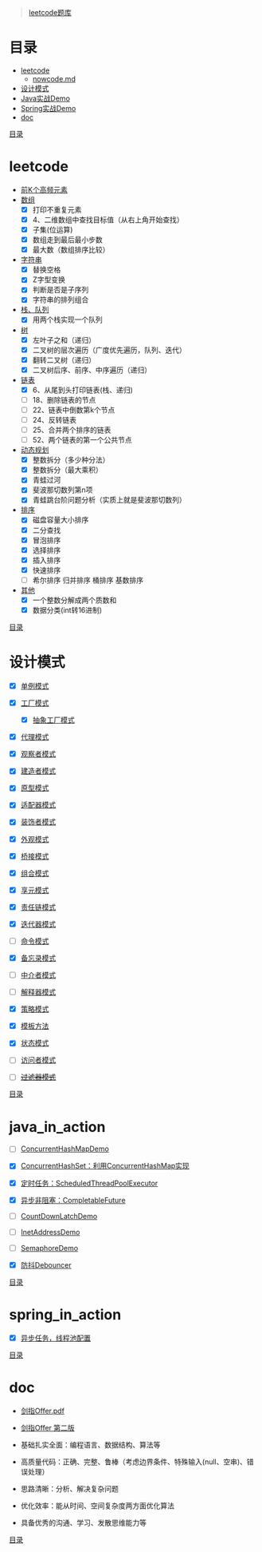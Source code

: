 > [leetcode题库](https://leetcode-cn.com/problemset/all/)

# 目录
- [leetcode](#leetcode)
  - [nowcode.md](src/main/java/com/lp/demo/action/leetcode_in_action/nowcode.md)
- [设计模式](#设计模式)
- [Java实战Demo](#java_in_action)
- [Spring实战Demo](#spring_in_action)
- [doc](#doc)


[目录](#目录)

# leetcode
- [前K个高频元素](src/main/java/com/lp/demo/action/leetcode_in_action/TopkFrequentElements.java)
- [数组](src/main/java/com/lp/demo/action/leetcode_in_action/ArrayDemo.java)
    - [X] 打印不重复元素
    - [X] 4、二维数组中查找目标值（从右上角开始查找）
    - [X] 子集(位运算)
    - [X] 数组走到最后最小步数
    - [X] 最大数（数组排序比较）
- [字符串](src/main/java/com/lp/demo/action/leetcode_in_action/StringDemo.java)
    - [X] 替换空格
    - [X] Z字型变换
    - [X] 判断是否是子序列
    - [X] 字符串的排列组合
- [栈、队列](src/main/java/com/lp/demo/action/leetcode_in_action/StackQueueDemo.java)
    - [X] 用两个栈实现一个队列
- [树](src/main/java/com/lp/demo/action/leetcode_in_action/TreeDemo.java)
    - [X] 左叶子之和（递归）
    - [X] 二叉树的层次遍历（广度优先遍历，队列、迭代）
    - [X] 翻转二叉树（递归）
    - [X] 二叉树后序、前序、中序遍历（递归）
- [链表](src/main/java/com/lp/demo/action/leetcode_in_action/ListDemo.java)
    - [X] 6、从尾到头打印链表(栈、递归)
    - [ ] 18、删除链表的节点
    - [ ] 22、链表中倒数第k个节点
    - [ ] 24、反转链表
    - [ ] 25、合并两个排序的链表
    - [ ] 52、两个链表的第一个公共节点
- [动态规划](src/main/java/com/lp/demo/action/leetcode_in_action/DynamicProgramming.java)
    - [X] 整数拆分（多少种分法）
    - [X] 整数拆分（最大乘积）
    - [X] 青蛙过河
    - [X] 斐波那切数列第n项
    - [X] 青蛙跳台阶问题分析（实质上就是斐波那切数列）
- [排序](src/main/java/com/lp/demo/action/leetcode_in_action/SortDemo.java)
    - [X] 磁盘容量大小排序
    - [X] 二分查找
    - [X] 冒泡排序
    - [X] 选择排序
    - [X] 插入排序
    - [X] 快速排序
    - [ ] 希尔排序 归并排序 桶排序 基数排序
- [其他](/src/main/java/com/lp/demo/action/leetcode_in_action/OtherDemo.java)
    - [X] 一个整数分解成两个质数和
    - [X] 数据分类(int转16进制)

[目录](#目录)

# 设计模式
- [X] [单例模式](src/main/java/com/lp/demo/action/designpatterns_in_action/singletonpattern/Singleton.java)
- [X] [工厂模式](src/main/java/com/lp/demo/action/designpatterns_in_action/factorypattern)
  - [X] [抽象工厂模式](src/main/java/com/lp/demo/action/designpatterns_in_action/factorypattern/abstractfactorypattern)
- [X] [代理模式](src/main/java/com/lp/demo/action/designpatterns_in_action/proxypattern)
- [X] [观察者模式](src/main/java/com/lp/demo/action/designpatterns_in_action/observerpattern)
- [X] [建造者模式](src/main/java/com/lp/demo/action/designpatterns_in_action/builderpattern)
- [X] [原型模式](src/main/java/com/lp/demo/action/designpatterns_in_action/prototypepattern)
- [X] [适配器模式](src/main/java/com/lp/demo/action/designpatterns_in_action/adapterpattern)
- [X] [装饰者模式](src/main/java/com/lp/demo/action/designpatterns_in_action/decoratorpattern)
- [X] [外观模式](src/main/java/com/lp/demo/action/designpatterns_in_action/facadepattern)
- [X] [桥接模式](src/main/java/com/lp/demo/action/designpatterns_in_action/bridgepattern)
- [X] [组合模式](src/main/java/com/lp/demo/action/designpatterns_in_action/compositepattern)
- [X] [享元模式](src/main/java/com/lp/demo/action/designpatterns_in_action/flyweightpattern)
- [X] [责任链模式](src/main/java/com/lp/demo/action/designpatterns_in_action/chain_of_responsibilitypattern)
- [X] [迭代器模式](src/main/java/com/lp/demo/action/designpatterns_in_action/iteratorpattern)
- [ ] [命令模式](src/main/java/com/lp/demo/action/designpatterns_in_action/commandpattern)
- [X] [备忘录模式](src/main/java/com/lp/demo/action/designpatterns_in_action/mementopattern)
- [ ] [中介者模式](src/main/java/com/lp/demo/action/designpatterns_in_action/mediatorpattern)
- [ ] [解释器模式](src/main/java/com/lp/demo/action/designpatterns_in_action/interpreterpattern)
- [X] [策略模式](src/main/java/com/lp/demo/action/designpatterns_in_action/strategypattern)
- [X] [模板方法](src/main/java/com/lp/demo/action/designpatterns_in_action/templatepattern)
- [X] [状态模式](src/main/java/com/lp/demo/action/designpatterns_in_action/statepattern)
- [ ] [访问者模式](src/main/java/com/lp/demo/action/designpatterns_in_action/visitorpattern)
- [ ] [~~过滤器模式~~]()


[目录](#目录)

# java_in_action
- [ ] [ConcurrentHashMapDemo](src/main/java/com/lp/demo/action/java_in_action/ConcurrentHashMapDemo.java)
- [X] [ConcurrentHashSet：利用ConcurrentHashMap实现](src/main/java/com/lp/demo/action/java_in_action/ConcurrentHashSet.java)
- [X] [定时任务：ScheduledThreadPoolExecutor](src/main/java/com/lp/demo/action/java_in_action/ScheduledThreadPoolExecutorDemo.java)
- [X] [异步非阻塞：CompletableFuture](src/main/java/com/lp/demo/action/java_in_action/CompletableFutureDemo.java)
- [ ] [CountDownLatchDemo](src/main/java/com/lp/demo/action/java_in_action/CountDownLatchDemo.java)
- [ ] [InetAddressDemo](src/main/java/com/lp/demo/action/java_in_action/InetAddressDemo.java)
- [ ] [SemaphoreDemo](src/main/java/com/lp/demo/action/java_in_action/SemaphoreDemo.java)
- [X] [防抖Debouncer](src/main/java/com/lp/demo/action/java_in_action/debounce)


[目录](#目录)

# spring_in_action
- [X] [异步任务，线程池配置](src/main/java/com/lp/demo/action/spring_in_action/async)


[目录](#目录)

# doc
- [剑指Offer.pdf](src/main/resources/static/doc/剑指Offer.pdf)
- [剑指Offer 第二版](https://www.cnblogs.com/52yu/p/13352567.html)

- 基础扎实全面：编程语言、数据结构、算法等
- 高质量代码：正确、完整、鲁棒（考虑边界条件、特殊输入(null、空串)、错误处理）
- 思路清晰：分析、解决复杂问题
- 优化效率：能从时间、空间复杂度两方面优化算法
- 具备优秀的沟通、学习、发散思维能力等

[目录](#目录)